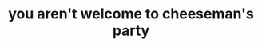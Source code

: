 ---
title: you aren't welcome to cheeseman's party
videoId: -AZ-cUobMl4
datePublished: 03-10-23
dateUploaded: 10-17-20
---